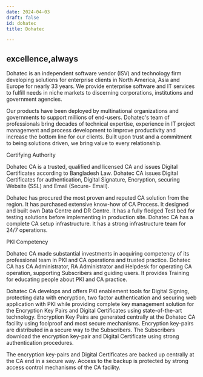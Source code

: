 ```yaml
---
date: 2024-04-03 
draft: false
id: dohatec
title: Dohatec

---
```


## excellence,always

Dohatec is an independent software vendor (ISV) and technology firm developing solutions for enterprise clients in North America, Asia and Europe for nearly 33 years. We provide enterprise software and IT services to fulfill needs in niche markets to discerning corporations, institutions and government agencies.

Our products have been deployed by multinational organizations and governments to support millions of end-users. Dohatec's team of professionals bring decades of technical expertise, experience in IT project management and process development to improve productivity and increase the bottom line for our clients. Built upon trust and a commitment to being solutions driven, we bring value to every relationship.

Certifying Authority

Dohatec CA is a trusted, qualified and licensed CA and issues Digital Certificates according to Bangladesh Law. Dohatec CA issues Digital Certificates for authentication, Digital Signature, Encryption, securing Website (SSL) and Email (Secure- Email).

Dohatec has procured the most proven and reputed CA solution from the region. It has purchased extensive know-how of CA Process. It designed and built own Data Centre and DR Centre. It has a fully fledged Test bed for testing solutions before implementing in production site. Dohatec CA has a complete CA setup infrastructure. It has a strong infrastructure team for 24/7 operations. 

PKI Competency

Dohatec CA made substantial investments in acquiring competency of its professional team in PKI and CA operations and trusted practice. Dohatec CA has CA Administrator, RA Administrator and Helpdesk for operating CA operation, supporting Subscribers and guiding users. It provides Training for educating people about PKI and CA practice.

Dohatec CA develops and offers PKI enablement tools for Digital Signing, protecting data with encryption, two factor authentication and securing web application with PKI while providing  complete key management solution for the Encryption Key Pairs and Digital Certificates using state-of-the-art technology. Encryption Key Pairs are generated centrally at the Dohatec CA facility using foolproof and most secure mechanisms. Encryption key-pairs are distributed in a secure way to the Subscribers. The Subscribers download the encryption key-pair and Digital Certificate using strong authentication procedures.

The encryption key-pairs and Digital Certificates are backed up centrally at the CA end in a secure way. Access to the backup is protected by strong access control mechanisms of the CA facility.
